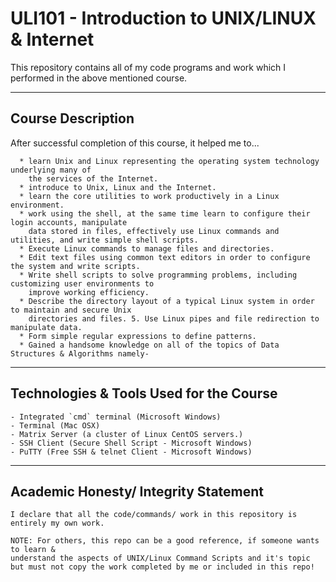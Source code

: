 # ULI101 - Introduction to UNIX/LINUX & Internet

This repository contains all of my code programs and work which I performed in the above mentioned course.

----------------------------------------
Course Description
----------------------------------------
After successful completion of this course, it helped me to...

```
  * learn Unix and Linux representing the operating system technology underlying many of
    the services of the Internet.
  * introduce to Unix, Linux and the Internet.
  * learn the core utilities to work productively in a Linux environment. 
  * work using the shell, at the same time learn to configure their login accounts, manipulate
    data stored in files, effectively use Linux commands and utilities, and write simple shell scripts.
  * Execute Linux commands to manage files and directories.
  * Edit text files using common text editors in order to configure the system and write scripts.
  * Write shell scripts to solve programming problems, including customizing user environments to
    improve working efficiency.
  * Describe the directory layout of a typical Linux system in order to maintain and secure Unix
    directories and files. 5. Use Linux pipes and file redirection to manipulate data.
  * Form simple regular expressions to define patterns.
  * Gained a handsome knowledge on all of the topics of Data Structures & Algorithms namely-

 ```
----------------------------------------
Technologies & Tools Used for the Course
----------------------------------------
```
- Integrated `cmd` terminal (Microsoft Windows)
- Terminal (Mac OSX)
- Matrix Server (a cluster of Linux CentOS servers.)
- SSH Client (Secure Shell Script - Microsoft Windows)
- PuTTY (Free SSH & telnet Client - Microsoft Windows)
```
----------------------------------------
Academic Honesty/ Integrity Statement
----------------------------------------
```
I declare that all the code/commands/ work in this repository is entirely my own work.

NOTE: For others, this repo can be a good reference, if someone wants to learn &
understand the aspects of UNIX/Linux Command Scripts and it's topic
but must not copy the work completed by me or included in this repo!
```
